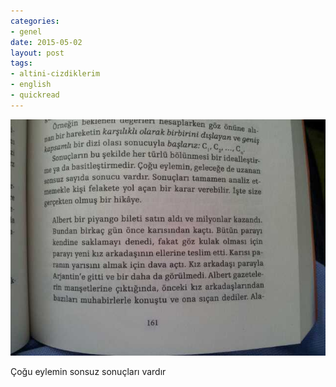 ```yaml
---
categories:
- genel
date: 2015-05-02
layout: post
tags:
- altini-cizdiklerim
- english
- quickread
---
```


![](/images/tumblr_nnpr9hchf41u2h8puo1_1280.jpg)

Çoğu eylemin sonsuz sonuçları vardır
